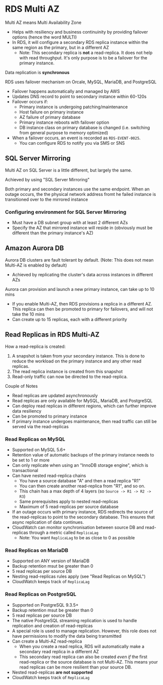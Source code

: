 # RDS Multi AZ

Multi AZ means Multi Availability Zone
- Helps with resiliency and business continuinity by providing failover options (hence the word MULTI)
- In RDS, it will configure a secondary RDS replica instance within the same region as the primary, but in a different AZ
	- Note: This secondary replica is **not** a read-replica. It does not help with read throughput. It's only purpose is to be a failover for the primary instance.

Data replication is **synchronous**

RDS uses failover mechanism on Orcale, MySQL, MariaDB, and PostgreSQL
- Failover happens automatically and managed by AWS
- Updates DNS record to point to secondary instance within 60-120s
- Failover occurs if:
	- Primary instance is undergoing patching/maintenance
	- Host failure on primary instance
	- AZ failure of primary database
	- Primary instance reboots with failover option
	- DB instance class on primary database is changed (i.e. switching from general purpose to memory optimized)
- When a failover occurs, an event is recorded as `RDS-EVENT-0025`.
	- You can configure RDS to notify you via SMS or SNS

## SQL Server Mirroring

Multi AZ on SQL Server is a little different, but largely the same.

Achieved by using "SQL Server Mirroring"

Both primary and secondary instances use the same endpoint. When an outage occurs, the the physical network address fromt he failed instance is transitioned over to the mirrored instance

### Configuring environment for SQL Server Mirroring
- Must have a DB subnet group with at least 2 different AZs
- Specify the AZ that mirrored instance will reside in (obviously must be different than the primary instance's AZ)

## Amazon Aurora DB

Aurora DB clusters are fault tolerant by default. (Note: This does not mean Multi-AZ is enabled by default)
- Achieved by replicating the cluster's data across instances in different AZs

Aurora can provision and launch a new primary instance, can take up to 10 mins
- If you enable Multi-AZ, then RDS provisions a replica in a different AZ. This replica can then be promoted to primary for failovers, and will not take the 10 mins
- Can create up to 15 replicas, each with a different priority

## Read Replicas in RDS Multi-AZ
How a read-replica is created:
1. A snapshot is taken from your secondary instance. This is done to reduce the workload on the primary instance and any other read replicas.
2. The read replica instance is created from this snapshot
3. Read-only traffic can now be directed to the read-replica.

Couple of Notes
- Read replicas are updated asynchronously
- Read replicas are only available for MySQL, MariaDB, and PostgreSQL
- Can deploy read replicas in different regions, which can further improve data resiliency
- Can be promoted to primary instance
- If primary instance undergoes maintenance, then read traffic can still be served via the read-replicas

### Read Replicas on MySQL
- Supported on MySQL 5.6+
- Retention value of automatic backups of the primary instance needs to be set to 1 or more
- Can only replicate when using an "InnoDB storage engine", which is transactional
- Can have nested read-replica chains
	- You have a source database "A" and then a read replica "R1"
	- You can then create another read-replica from "R1", and so on.
	- This chain has a max depth of 4 layers (so `Source -> R1 -> R2 -> R3`)
	- Same prerequisites apply to nested read-replicas
	- Maximum of 5 read-replicas per source database
- If an outage occurs with primary instance, RDS redirects the source of the read-replicas to point to the secondary database. This ensures that async replication of data continues.
- CloudWatch can monitor synchronisation between source DB and read-replicas through a metric called `ReplicaLag`
	- Note: You want `ReplicaLag` to be as close to 0 as possible

### Read Replicas on MariaDB
- Supported on ANY version of MariaDB
- Backup retention msut be greater than 0
- 5 read replicas per source DB
- Nesting read-replicas rules apply (see "Read Replicas on MySQL")
- CloudWatch keeps track of `ReplicaLag`

### Read Replicas on PostgreSQL
- Supported on PostgreSQL 9.3.5+
- Backup retention msut be greater than 0
- 5 read replicas per source DB
- The native PostgreSQL streaming replication is used to handle replication and creation of read-replicas
- A special role is used to manage replication. However, this role does not have permissions to modify the data being transmitted
- Can create a Multi-AZ read-replica
	- When you create a read replica, RDS will automatically make a secondary read replica in a different AZ
	- This secondary read replica can also be created _even if_ the first read-replica or the source database is not Multi-AZ. This means your read replicas can be more resilient than your source DB.
- Nested read-replicas **are not supported**
- CloudWatch keeps track of `ReplicaLag`
